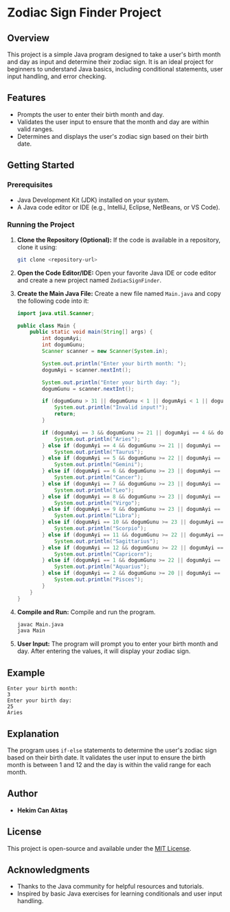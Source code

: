 # Zodiac Sign Finder Project

## Overview
This project is a simple Java program designed to take a user's birth month and day as input and determine their zodiac sign. It is an ideal project for beginners to understand Java basics, including conditional statements, user input handling, and error checking.

## Features
- Prompts the user to enter their birth month and day.
- Validates the user input to ensure that the month and day are within valid ranges.
- Determines and displays the user's zodiac sign based on their birth date.

## Getting Started

### Prerequisites
- Java Development Kit (JDK) installed on your system.
- A Java code editor or IDE (e.g., IntelliJ, Eclipse, NetBeans, or VS Code).

### Running the Project
1. **Clone the Repository (Optional):** If the code is available in a repository, clone it using:
   ```sh
   git clone <repository-url>
   ```

2. **Open the Code Editor/IDE:** Open your favorite Java IDE or code editor and create a new project named `ZodiacSignFinder`.

3. **Create the Main Java File:** Create a new file named `Main.java` and copy the following code into it:
   ```java
   import java.util.Scanner;

   public class Main {
       public static void main(String[] args) {
           int dogumAyi;
           int dogumGunu;
           Scanner scanner = new Scanner(System.in);

           System.out.println("Enter your birth month: ");
           dogumAyi = scanner.nextInt();

           System.out.println("Enter your birth day: ");
           dogumGunu = scanner.nextInt();

           if (dogumGunu > 31 || dogumGunu < 1 || dogumAyi < 1 || dogumAyi > 12) {
               System.out.println("Invalid input!");
               return;
           }

           if (dogumAyi == 3 && dogumGunu >= 21 || dogumAyi == 4 && dogumGunu <= 20) {
               System.out.println("Aries");
           } else if (dogumAyi == 4 && dogumGunu >= 21 || dogumAyi == 5 && dogumGunu <= 21) {
               System.out.println("Taurus");
           } else if (dogumAyi == 5 && dogumGunu >= 22 || dogumAyi == 6 && dogumGunu <= 22) {
               System.out.println("Gemini");
           } else if (dogumAyi == 6 && dogumGunu >= 23 || dogumAyi == 7 && dogumGunu <= 22) {
               System.out.println("Cancer");
           } else if (dogumAyi == 7 && dogumGunu >= 23 || dogumAyi == 8 && dogumGunu <= 22) {
               System.out.println("Leo");
           } else if (dogumAyi == 8 && dogumGunu >= 23 || dogumAyi == 9 && dogumGunu <= 22) {
               System.out.println("Virgo");
           } else if (dogumAyi == 9 && dogumGunu >= 23 || dogumAyi == 10 && dogumGunu <= 22) {
               System.out.println("Libra");
           } else if (dogumAyi == 10 && dogumGunu >= 23 || dogumAyi == 11 && dogumGunu <= 21) {
               System.out.println("Scorpio");
           } else if (dogumAyi == 11 && dogumGunu >= 22 || dogumAyi == 12 && dogumGunu <= 21) {
               System.out.println("Sagittarius");
           } else if (dogumAyi == 12 && dogumGunu >= 22 || dogumAyi == 1 && dogumGunu <= 21) {
               System.out.println("Capricorn");
           } else if (dogumAyi == 1 && dogumGunu >= 22 || dogumAyi == 2 && dogumGunu <= 19) {
               System.out.println("Aquarius");
           } else if (dogumAyi == 2 && dogumGunu >= 20 || dogumAyi == 3 && dogumGunu <= 20) {
               System.out.println("Pisces");
           }
       }
   }
   ```

4. **Compile and Run:** Compile and run the program.
   ```sh
   javac Main.java
   java Main
   ```

5. **User Input:** The program will prompt you to enter your birth month and day. After entering the values, it will display your zodiac sign.

## Example
```
Enter your birth month:
3
Enter your birth day:
25
Aries
```

## Explanation
The program uses `if-else` statements to determine the user's zodiac sign based on their birth date. It validates the user input to ensure the birth month is between 1 and 12 and the day is within the valid range for each month.

## Author
- **Hekim Can Aktaş**

## License
This project is open-source and available under the [MIT License](LICENSE).

## Acknowledgments
- Thanks to the Java community for helpful resources and tutorials.
- Inspired by basic Java exercises for learning conditionals and user input handling.

